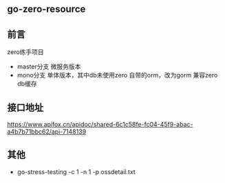 

## go-zero-resource




## 前言
zero练手项目
- master分支 微服务版本 
- mono分支 单体版本，其中db未使用zero 自带的orm，改为gorm 兼容zero db缓存

## 接口地址
https://www.apifox.cn/apidoc/shared-6c1c58fe-fc04-45f9-abac-a4b7b71bbc62/api-7148139

## 其他
- go-stress-testing -c 1 -n 1 -p ossdetail.txt
